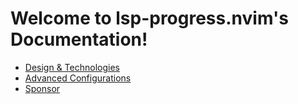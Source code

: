 <!-- markdownlint-disable -->

# Welcome to lsp-progress.nvim's Documentation!

- [Design & Technologies](/design_and_technologies.md)
- [Advanced Configurations](/advanced_configurations.md)
- [Sponsor](/sponsor.md)
